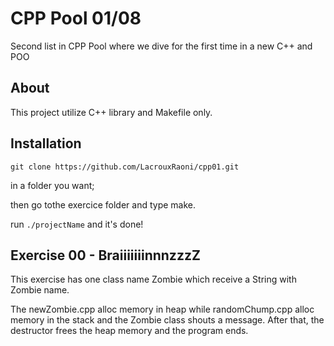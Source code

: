 # CPP Pool 01/08

Second list in CPP Pool where we dive for the first time in a new C++ and POO 

## About

This project utilize C++ library and Makefile only.

## Installation

```
git clone https://github.com/LacrouxRaoni/cpp01.git
```

in a folder you want; 

then go tothe exercice folder and type make.

run ```./projectName``` and it's done!

## Exercise 00 - BraiiiiiiinnnzzzZ

This exercise has one class name Zombie which receive a String with Zombie name. 

The newZombie.cpp alloc memory in heap while randomChump.cpp alloc memory in the stack and the Zombie class  shouts a message. After that, the destructor frees the heap memory and the program ends.